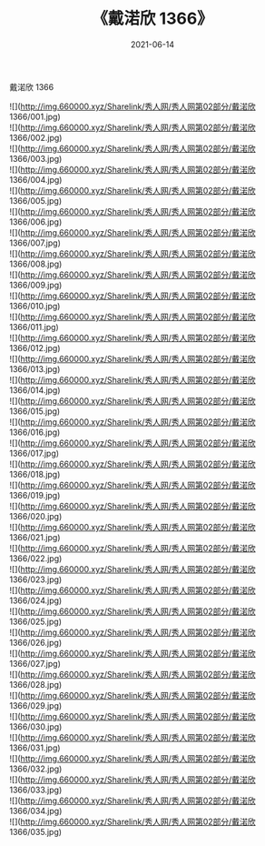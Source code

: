 ﻿---
layout: post
title:  《戴渃欣 1366》
date:   2021-06-14
img: http://img.660000.xyz/Sharelink/秀人网/秀人网第02部分/戴渃欣 1366/000.jpg
categories: [美女, 清纯, 唯美]
---

戴渃欣 1366

  ![](http://img.660000.xyz/Sharelink/秀人网/秀人网第02部分/戴渃欣 1366/001.jpg) <br> ![](http://img.660000.xyz/Sharelink/秀人网/秀人网第02部分/戴渃欣 1366/002.jpg) <br> ![](http://img.660000.xyz/Sharelink/秀人网/秀人网第02部分/戴渃欣 1366/003.jpg) <br> ![](http://img.660000.xyz/Sharelink/秀人网/秀人网第02部分/戴渃欣 1366/004.jpg) <br> ![](http://img.660000.xyz/Sharelink/秀人网/秀人网第02部分/戴渃欣 1366/005.jpg) <br> ![](http://img.660000.xyz/Sharelink/秀人网/秀人网第02部分/戴渃欣 1366/006.jpg) <br> ![](http://img.660000.xyz/Sharelink/秀人网/秀人网第02部分/戴渃欣 1366/007.jpg) <br> ![](http://img.660000.xyz/Sharelink/秀人网/秀人网第02部分/戴渃欣 1366/008.jpg) <br> ![](http://img.660000.xyz/Sharelink/秀人网/秀人网第02部分/戴渃欣 1366/009.jpg) <br> ![](http://img.660000.xyz/Sharelink/秀人网/秀人网第02部分/戴渃欣 1366/010.jpg) <br> ![](http://img.660000.xyz/Sharelink/秀人网/秀人网第02部分/戴渃欣 1366/011.jpg) <br> ![](http://img.660000.xyz/Sharelink/秀人网/秀人网第02部分/戴渃欣 1366/012.jpg) <br> ![](http://img.660000.xyz/Sharelink/秀人网/秀人网第02部分/戴渃欣 1366/013.jpg) <br> ![](http://img.660000.xyz/Sharelink/秀人网/秀人网第02部分/戴渃欣 1366/014.jpg) <br> ![](http://img.660000.xyz/Sharelink/秀人网/秀人网第02部分/戴渃欣 1366/015.jpg) <br> ![](http://img.660000.xyz/Sharelink/秀人网/秀人网第02部分/戴渃欣 1366/016.jpg) <br> ![](http://img.660000.xyz/Sharelink/秀人网/秀人网第02部分/戴渃欣 1366/017.jpg) <br> ![](http://img.660000.xyz/Sharelink/秀人网/秀人网第02部分/戴渃欣 1366/018.jpg) <br> ![](http://img.660000.xyz/Sharelink/秀人网/秀人网第02部分/戴渃欣 1366/019.jpg) <br> ![](http://img.660000.xyz/Sharelink/秀人网/秀人网第02部分/戴渃欣 1366/020.jpg) <br> ![](http://img.660000.xyz/Sharelink/秀人网/秀人网第02部分/戴渃欣 1366/021.jpg) <br> ![](http://img.660000.xyz/Sharelink/秀人网/秀人网第02部分/戴渃欣 1366/022.jpg) <br> ![](http://img.660000.xyz/Sharelink/秀人网/秀人网第02部分/戴渃欣 1366/023.jpg) <br> ![](http://img.660000.xyz/Sharelink/秀人网/秀人网第02部分/戴渃欣 1366/024.jpg) <br> ![](http://img.660000.xyz/Sharelink/秀人网/秀人网第02部分/戴渃欣 1366/025.jpg) <br> ![](http://img.660000.xyz/Sharelink/秀人网/秀人网第02部分/戴渃欣 1366/026.jpg) <br> ![](http://img.660000.xyz/Sharelink/秀人网/秀人网第02部分/戴渃欣 1366/027.jpg) <br> ![](http://img.660000.xyz/Sharelink/秀人网/秀人网第02部分/戴渃欣 1366/028.jpg) <br> ![](http://img.660000.xyz/Sharelink/秀人网/秀人网第02部分/戴渃欣 1366/029.jpg) <br> ![](http://img.660000.xyz/Sharelink/秀人网/秀人网第02部分/戴渃欣 1366/030.jpg) <br> ![](http://img.660000.xyz/Sharelink/秀人网/秀人网第02部分/戴渃欣 1366/031.jpg) <br> ![](http://img.660000.xyz/Sharelink/秀人网/秀人网第02部分/戴渃欣 1366/032.jpg) <br> ![](http://img.660000.xyz/Sharelink/秀人网/秀人网第02部分/戴渃欣 1366/033.jpg) <br> ![](http://img.660000.xyz/Sharelink/秀人网/秀人网第02部分/戴渃欣 1366/034.jpg) <br> ![](http://img.660000.xyz/Sharelink/秀人网/秀人网第02部分/戴渃欣 1366/035.jpg) <br>